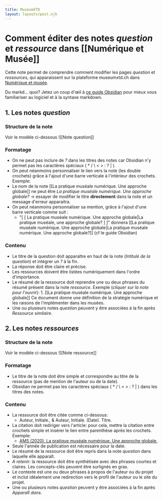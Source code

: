```yaml
---
title: MuseumXTD
layout: layouts/post.njk
---
```

# Comment éditer des notes *question* et *ressource* dans [[Numérique et Musée]]

Cette note permet de comprendre comment modifier les pages *question* et *ressources*, qui apparaissent sur la plateforme museumxtd.ch dans [Numérique et musée](https://www.museumxtd.ch/Navigation/Num%C3%A9rique%20et%20mus%C3%A9e/). 

Du markd... quoi? Jetez un coup d'œil à [ce guide Obsidian](https://johackim.com/obsidian) pour mieux vous familiariser au logiciel et à la syntaxe markdown. 

## 1. Les notes *question*  
### Structure de la note   
Voir le modèle ci-dessous
![[Note question]]
### Formatage  
- On ne peut pas inclure de *?* dans les titres des notes car Obsidian n'y permet pas les caractères spéciaux ( * / \ < > : ? | ).  
- On peut néanmoins personnaliser le lien vers la note (les double crochets) grâce à l'ajout d'une barre verticale à l'intérieur des crochets. 
Exemple:  
- Le nom de la note [[La pratique muséale numérique. Une approche globale]] ne peut être *La pratique muséale numérique. Une approche globale?* -> essayer de modifier le titre **directement** dans la note et un message d'erreur apparaitra. 
- On peut néanmoins personnaliser sa mention, grâce à l'ajout d'une barre verticale comme suit : 
	- "[ [ La pratique muséale numérique. Une approche globale|La pratique muséale, une approche globale? ] ]" donnera [[La pratique muséale numérique. Une approche globale|La pratique muséale numérique. Une approche globale?]] (cf le guide Obsidian)
### Contenu
- Le titre de la question doit apparaître en haut de la note (*Intitulé de la question*) et intégrer un *?* à la fin. 
- La réponse doit être claire et précise. 
- Les ressources doivent être listées numériquement dans l'ordre d'importance. 
- Le résumé de la ressource doit reprendre une ou deux phrases du résumé présent dans la note *ressource*. Exemple (*cliquer sur la note pour l'ouvrir*): 
	  1. [[La pratique muséale numérique. Une approche globale]]
	     Ce document donne une définition de la stratégie numérique et les raisons de l'implémenter dans les musées. 
- Une ou plusieurs notes *question* peuvent y être associées à la fin après *Ressource similaire*.    

## 2. Les notes *ressources*  
### Structure de la note  
Voir le modèle ci-dessous
![[Note ressource]]
### Formatage
- Le titre de la note doit être simple et correspondre au titre de la ressource (pas de mention de l'auteur ou de la date). 
- Obsidian ne permet pas les caractères spéciaux ( * / \ < > : ? | ) dans les titres des notes.   
### Contenu
- La ressource doit être citée comme ci-dessous: 
	- Auteur, Initiale., & Auteur, Initiale. (Date). Titre.
- La citation doit rediriger vers l'article: pour cela, mettre la citation entre crochets simple et insérer le lien entre parenthèse après les crochets. Exemple: 
	- [AMS (2020). La pratique muséale numérique. Une approche globale.](http://msw.be/wp-content/uploads/2020/01/VMS_Digitalisierung_F_Web.pdf)
- Seule l'année de publication est nécessaire pour la date. 
- Le résumé de la ressource doit être repris dans la note *question* dans laquelle elle apparaît.   
- *A retenir*: la ressource doit être synthétisée avec des phrases courtes et claires. Les concepts-clés peuvent être surlignés en gras.  
- Le contexte est une ou deux phrases à propos de l'auteur ou du projet et inclut idéalement une redirection vers le profil de l'auteur ou le site du projet. 
- Une ou plusieurs notes *question* peuvent y être associées à la fin après *Apparaît dans*. 